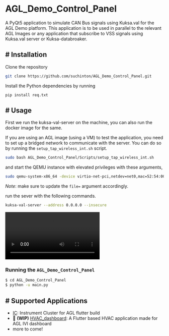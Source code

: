 # AGL_Demo_Control_Panel

A PyQt5 application to simulate CAN Bus signals using Kuksa.val for the AGL Demo platform. This application is to be used in parallel to the relevant AGL Images or any application that subscribe to VSS signals using Kuksa.val server or Kuksa-databroaker.

## # Installation

Clone the repository
```bash
git clone https://github.com/suchinton/AGL_Demo_Control_Panel.git
```
Install the Python dependencies by running
```
pip install req.txt
```

## # Usage

First we run the kuksa-val-server on the machine, you can also run the docker image for the same. 

If you are using an AGL image (using a VM) to test the application, you need to set up a bridged network to communicate with the server. You can do so by running the `setup_tap_wireless_int.sh` script.

```bash
sudo bash AGL_Demo_Control_Panel/Scripts/setup_tap_wireless_int.sh
```

and start the QEMU instance with elevated privileges with these arguments,

```bash
sudo qemu-system-x86_64 -device virtio-net-pci,netdev=net0,mac=52:54:00:12:35:02 -netdev bridge,br=br0,id=net0 -drive file=agl-cluster-demo-platform-flutter-qemux86-64.ext4,if=virtio,format=raw -usb -usbdevice tablet -device virtio-rng-pci -snapshot -vga virtio -soundhw hda -machine q35 -cpu kvm64 -cpu qemu64,+ssse3,+sse4.1,+sse4.2,+popcnt -enable-kvm -m 2048 -serial mon:vc -serial mon:stdio -serial null -kernel bzImage -append 'root=/dev/vda rw console=tty0 mem=2048M ip=dhcp oprofile.timer=1 console=ttyS0,115200n8 verbose fstab=no'
```

_Note_: make sure to update the `file=` argument accordingly.


run the sever with the following commands.

```bash
kuksa-val-server --address 0.0.0.0 --insecure
```

![Demo Video](https://raw.githubusercontent.com/suchinton/blogs/main/images/WPR/Week3/DemoVideo.mp4)

### Running the `AGL_Demo_Control_Panel`

```bash
$ cd AGL_Demo_Control_Panel
$ python -u main.py
```

## # Supported Applications

- [IC](https://github.com/aakash-s45/ic): Instrument Cluster for AGL flutter build
- 🚧 **(WIP)** [HVAC_dashboard](https://github.com/hritik-chouhan/HVAC_dashboard): A Flutter based HVAC application made for AGL IVI dashboard
- more to come!